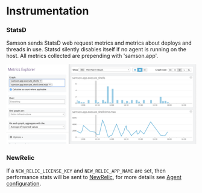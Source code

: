 # Instrumentation

### StatsD

Samson sends StatsD web request metrics and metrics about deploys and threads
in use. Statsd silently disables itself if no agent is running on the host. All
metrics collected are prepending with 'samson.app'.

<img src="/docs/images/datadog.png?raw=true" width="600">

### NewRelic

If a `NEW_RELIC_LICENSE_KEY` and `NEW_RELIC_APP_NAME` are set, then performance stats will be sent to [NewRelic](https://newrelic.com/),
for more details see [Agent configuration](https://docs.newrelic.com/docs/agents/ruby-agent/configuration/ruby-agent-configuration).
